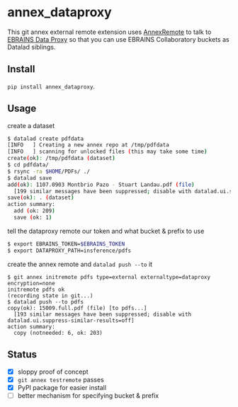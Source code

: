 # annex_dataproxy

This git annex external remote extension uses
[AnnexRemote](https://github.com/Lykos153/AnnexRemote) to
talk to [EBRAINS Data Proxy](https://https://data-proxy.ebrains.eu/api/docs)
so that you can use EBRAINS Collaboratory buckets as
Datalad siblings. 

## Install

`pip install annex_dataproxy`.

## Usage

create a dataset
```bash
$ datalad create pdfdata
[INFO   ] Creating a new annex repo at /tmp/pdfdata 
[INFO   ] scanning for unlocked files (this may take some time) 
create(ok): /tmp/pdfdata (dataset)
$ cd pdfdata/
$ rsync -ra $HOME/PDFs/ ./
$ datalad save
add(ok): 1107.0903 Montbrio Pazo - Stuart Landau.pdf (file)                                          
  [199 similar messages have been suppressed; disable with datalad.ui.suppress-similar-results=off]  
save(ok): . (dataset)                                                                                
action summary:                                                                                      
  add (ok: 209)
  save (ok: 1)
```
tell the dataproxy remote our token and what bucket & prefix to use
```bash
$ export EBRAINS_TOKEN=$EBRAINS_TOKEN
$ export DATAPROXY_PATH=insference/pdfs
```
create the annex remote and `datalad push --to` it
```
$ git annex initremote pdfs type=external externaltype=dataproxy encryption=none
initremote pdfs ok
(recording state in git...)
$ datalad push --to pdfs
copy(ok): 15009.full.pdf (file) [to pdfs...]                                                   
  [193 similar messages have been suppressed; disable with datalad.ui.suppress-similar-results=off]  
action summary:                                                                                      
  copy (notneeded: 6, ok: 203)
```

## Status

- [x] sloppy proof of concept
- [x] `git annex testremote` passes
- [x] PyPI package for easier install
- [ ] better mechanism for specifying bucket & prefix
